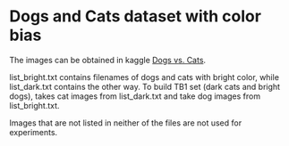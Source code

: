 # Dogs and Cats dataset with color bias
The images can be obtained in kaggle [Dogs vs. Cats](https://www.kaggle.com/c/dogs-vs-cats-redux-kernels-edition).

list_bright.txt contains filenames of dogs and cats with bright color, while 
list_dark.txt contains the other way.
To build TB1 set (dark cats and bright dogs), takes cat images from list_dark.txt and take dog images from list_bright.txt.


Images that are not listed in neither of the files are not used for experiments.



